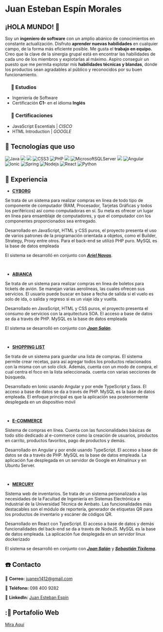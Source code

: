 # Juan Esteban Espín Morales 
## ¡HOLA MUNDO! 👋
Soy un __ingeniero de software__ con un amplio abánico de conocimientos en constante actualización.
Disfruto __aprender nuevas habilidades__ en cualquier campo, de la forma más eficiente posible.
Me gusta el __trabajo en equipo.__ Creo que la clave de la sinergia grupal está en encontrar las habilidades de cada uno de los miembros y explotarlas al máximo.
Aspiro conseguir un puesto que me permita explotar mis __habilidades técnicas y blandas__, donde los productos sean agradables al público y reconocidos por su buen funcionamiento.
 
### &nbsp;&nbsp;&nbsp;&nbsp; :book: Estudios
* Ingeniería de Software
* Certificación __C1-__ en el idioma __Inglés__

### &nbsp;&nbsp;&nbsp;&nbsp; :pencil: Certificaciones

* JavaScript Escentials | _CISCO_
* HTML Introduction | _GOOGLE_

## :mega: Tecnologías que uso

<div style="display: inline;">
    <img src="https://tech-badges.vercel.app/java" alt="Java"/>
    <img src="https://img.shields.io/badge/JavaScript-323330?style=for-the-badge&logo=javascript&logoColor=F7DF1E" /> 
    <img src="https://img.shields.io/badge/HTML5-E34F26?style=for-the-badge&logo=html5&logoColor=white"/>
    <img src="https://tech-badges.vercel.app/css3" alt="CSS3">
    <img src="https://tech-badges.vercel.app/php" alt="PHP">
    <img src="https://img.shields.io/badge/MySQL-005C84?style=for-the-badge&logo=mysql&logoColor=white"/>
    <img src="https://tech-badges.vercel.app/MicrosoftSQLServer" alt="MicrosoftSQLServer">
    <img src="https://img.shields.io/badge/Oracle-F80000?style=for-the-badge&logo=Oracle&logoColor=white"/>
    <img src="https://tech-badges.vercel.app/Angular" alt="Angular">
    <img src="https://tech-badges.vercel.app/Ionic" alt="Ionic">
    <img src="https://tech-badges.vercel.app/spring" alt="Spring">
    <img src="https://tech-badges.vercel.app/Nodejs" alt="Nodejs">
    <img src="https://tech-badges.vercel.app/react" alt="React">
    <img src="https://tech-badges.vercel.app/python" alt="Python">
</div>

## :hammer: Experiencia

* [__CYBORG__](https://github.com/PsychoticProgrammer/CyborgComputerStore)

Se trata de un sistema para realizar compras en línea de todo tipo de componente de computador (RAM, Procesador, Tarjetas Gráficas y todos los periféricos) así como computadoras en sí. Su meta es ofrecer un lugar en línea para ensamblaje de computadores, y que el computador con los componentes proporcionados sea entregado.

Desarrollado en JavaScript, HTML y CSS puros, el proyecto presenta el uso de varios patrones de la programación orientada a objetos, como el Builder, Strategy, Proxy entre otros. Para el back-end se utilizó PHP puro. MySQL es la base de datos empleada

El sistema se desarrolló en conjunto con [__*Ariel Navas*__](https://github.com/ANavas07).

<br>

* [__ABIANCA__](https://github.com/PsychoticProgrammer/Avianca)

Se trata de un sistema para realizar compras en línea de boletos para tickets de avión. Se manejan varias aerolíneas, las cuales ofrecen sus servicios. El usuario puede buscar en base a fecha de salida si el vuelo es solo de ida, o salida y regreso si es un viaje ida y vuelta.

Desarrollado en JavaScript, HTML y CSS puros, el proyecto presenta el consumo de servicios con la arquitectura SOA. El acceso a base de datos se da a través de PHP. MySQL es la base de datos empleada

El sistema se desarrolló en conjunto con [__*Joan Salán*__](https://github.com/Sebastchan8).

<br>

* [__SHOPPING LIST__](https://github.com/PsychoticProgrammer/ShoppingList)

Se trata de un sistema para guardar una lista de compras. El sistema permite crear recetas, para así agregar todos los productos relacionados con la misma con un solo click. Además, cuenta con un modo de compra, el cual centra el foco en la lista seleccionada. cuenta con varias secciones de búsqueda.

Desarrollado en Ionic usando Angular y por ende TypeScript y Sass. El acceso a base de datos se da a través de PHP. MySQL es la base de datos empleada. El enfoque principal es que la aplicación sea posteriormente desplegada en un dispositivo móvil

<br>

* [__E-COMMERCE__](https://github.com/PsychoticProgrammer/OnlineShop)

Sistema de compras en línea. Cuenta con las funcionalidades básicas de todo sitio dedicado al e-commerce como la creación de usuarios, productos en carrito, productos favoritos, pago de productos y demás.

Desarrollado en Angular y por ende usando TypeScript. El acceso a base de datos se da a través de PHP. MySQL es la base de datos empleada. La aplicación fue desplegada en un servidor de Google en Almalinux y en Ubuntu Server.

<br>

* [__MERCURY__](https://github.com/SebasTix02/Mercury)

Sistema web de inventarios. Se trata de un sistema personalizado a las necesidades de la Facultad de Ingeniería en Sistemas Electrónica e Industrial de la Universidad Técnica de Ambato. Las funcionalidades más destacables son el módulo de reportería, generador de etiquetas QR para los productos de inventario y escáner de códigos QR.

Desarrollado en React con TypeScript. El acceso a base de datos y demás funcionalidades del back-end se da a través de NodeJS. MySQL es la base de datos empleada. La aplicación fue desplegada en un servidor linux dockerizado

El sistema se desarrolló en conjunto con [__*Joan Salán*__](https://github.com/Sebastchan8) y [__*Sebastián Tixilema*__](https://github.com/SebasTix02).

## :phone: Contacto
:e-mail: __Correo:__ juanex1412@gmail.com

:iphone: __Teléfono:__ 098 400 9282

:link: __LinkedIn:__ [Juan Esteban Espín](https://www.linkedin.com/in/juan-esteban-esp%C3%ADn-morales-191b15344/)

## ::open_file_folder: Portafolio Web

[Mira Aquí](https://psychoticprogrammer.github.io/DigitalPortfolio/src/)



